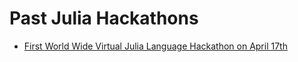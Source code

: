 # Past Julia Hackathons

 - [First World Wide Virtual Julia Language Hackathon on April 17th](/hackathons/pasthackathons/firsthackathon/)
